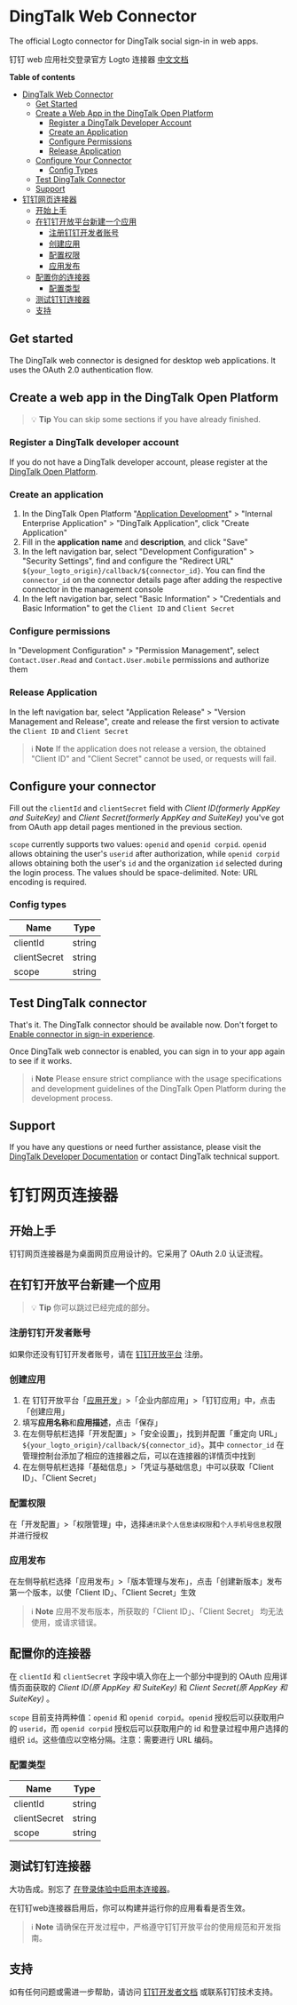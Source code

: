 # DingTalk Web Connector

The official Logto connector for DingTalk social sign-in in web apps.

钉钉 web 应用社交登录官方 Logto 连接器 [中文文档](#钉钉网页连接器)

**Table of contents**

- [DingTalk Web Connector](#dingtalk-web-connector)
  - [Get Started](#get-started)
  - [Create a Web App in the DingTalk Open Platform](#create-a-web-app-in-the-dingtalk-open-platform)
    - [Register a DingTalk Developer Account](#register-a-dingtalk-developer-account)
    - [Create an Application](#create-an-application)
    - [Configure Permissions](#configure-permissions)
    - [Release Application](#release-application)
  - [Configure Your Connector](#configure-your-connector)
    - [Config Types](#config-types)
  - [Test DingTalk Connector](#test-dingtalk-connector)
  - [Support](#support)
- [钉钉网页连接器](#钉钉网页连接器)
  - [开始上手](#开始上手)
  - [在钉钉开放平台新建一个应用](#在钉钉开放平台新建一个应用)
    - [注册钉钉开发者账号](#注册钉钉开发者账号)
    - [创建应用](#创建应用)
    - [配置权限](#配置权限)
    - [应用发布](#应用发布)
  - [配置你的连接器](#配置你的连接器)
    - [配置类型](#配置类型)
  - [测试钉钉连接器](#测试钉钉连接器)
  - [支持](#支持)

## Get started

The DingTalk web connector is designed for desktop web applications. It uses the OAuth 2.0 authentication flow.

## Create a web app in the DingTalk Open Platform

> 💡 **Tip**
> You can skip some sections if you have already finished.

### Register a DingTalk developer account

If you do not have a DingTalk developer account, please register at the [DingTalk Open Platform](https://open.dingtalk.com).

### Create an application

1. In the DingTalk Open Platform "[Application Development](https://open-dev.dingtalk.com/fe/app)" > "Internal Enterprise Application" > "DingTalk Application", click "Create Application"
2. Fill in the **application name** and **description**, and click "Save"
3. In the left navigation bar, select "Development Configuration" > "Security Settings", find and configure the "Redirect URL" `${your_logto_origin}/callback/${connector_id}`. You can find the `connector_id` on the connector details page after adding the respective connector in the management console
4. In the left navigation bar, select "Basic Information" > "Credentials and Basic Information" to get the `Client ID` and `Client Secret`

### Configure permissions

In "Development Configuration" > "Permission Management", select `Contact.User.Read` and `Contact.User.mobile` permissions and authorize them

### Release Application

In the left navigation bar, select "Application Release" > "Version Management and Release", create and release the first version to activate the `Client ID` and `Client Secret`

> ℹ️ **Note**
> If the application does not release a version, the obtained "Client ID" and "Client Secret" cannot be used, or requests will fail.

## Configure your connector

Fill out the `clientId` and `clientSecret` field with _Client ID(formerly AppKey and SuiteKey)_ and _Client Secret(formerly AppKey and SuiteKey)_ you've got from OAuth app detail pages mentioned in the previous section.

`scope` currently supports two values: `openid` and `openid corpid`. `openid` allows obtaining the user's `userid` after authorization, while `openid corpid` allows obtaining both the user's `id` and the organization `id` selected during the login process. The values should be space-delimited. Note: URL encoding is required.

### Config types

| Name         | Type   |
|--------------|--------|
| clientId     | string |
| clientSecret | string |
| scope        | string |

## Test DingTalk connector

That's it. The DingTalk connector should be available now. Don't forget to [Enable connector in sign-in experience](https://docs.logto.io/docs/tutorials/get-started/passwordless-sign-in-by-adding-connectors#enable-social-sign-in).

Once DingTalk web connector is enabled, you can sign in to your app again to see if it works.

> ℹ️ **Note**
> Please ensure strict compliance with the usage specifications and development guidelines of the DingTalk Open Platform during the development process.

## Support

If you have any questions or need further assistance, please visit the [DingTalk Developer Documentation](https://open.dingtalk.com/document/orgapp/obtain-identity-credentials) or contact DingTalk technical support.

# 钉钉网页连接器

## 开始上手

钉钉网页连接器是为桌面网页应用设计的。它采用了 OAuth 2.0 认证流程。

## 在钉钉开放平台新建一个应用

> 💡 **Tip**
> 你可以跳过已经完成的部分。

### 注册钉钉开发者账号

如果你还没有钉钉开发者账号，请在 [钉钉开放平台](https://open.dingtalk.com) 注册。

### 创建应用

1. 在 钉钉开放平台「[应用开发](https://open-dev.dingtalk.com/fe/app)」>「企业内部应用」>「钉钉应用」中，点击「创建应用」
2. 填写**应用名称**和**应用描述**，点击「保存」
3. 在左侧导航栏选择「开发配置」>「安全设置」，找到并配置「重定向 URL」 `${your_logto_origin}/callback/${connector_id}`。其中 `connector_id` 在管理控制台添加了相应的连接器之后，可以在连接器的详情页中找到
4. 在左侧导航栏选择「基础信息」>「凭证与基础信息」中可以获取「Client ID」、「Client Secret」

### 配置权限

在「开发配置」>「权限管理」中，选择`通讯录个人信息读权限`和`个人手机号信息`权限并进行授权

### 应用发布

在左侧导航栏选择「应用发布」>「版本管理与发布」，点击「创建新版本」发布第一个版本，以使「Client ID」、「Client Secret」生效

> ℹ️ **Note**
> 应用不发布版本，所获取的「Client ID」、「Client Secret」 均无法使用，或请求错误。

## 配置你的连接器

在 `clientId` 和 `clientSecret` 字段中填入你在上一个部分中提到的 OAuth 应用详情页面获取的 _Client ID(原 AppKey 和 SuiteKey)_ 和 _Client Secret(原 AppKey 和 SuiteKey)_ 。

`scope` 目前支持两种值：`openid` 和 `openid corpid`。`openid` 授权后可以获取用户的 `userid`，而 `openid corpid` 授权后可以获取用户的 id 和登录过程中用户选择的组织 `id`。这些值应以空格分隔。注意：需要进行 URL 编码。

### 配置类型

| Name         | Type   |
|--------------|--------|
| clientId     | string |
| clientSecret | string |
| scope        | string |

## 测试钉钉连接器

大功告成。别忘了 [在登录体验中启用本连接器](https://docs.logto.io/docs/tutorials/get-started/passwordless-sign-in-by-adding-connectors#enable-social-sign-in)。

在钉钉web连接器启用后，你可以构建并运行你的应用看看是否生效。

> ℹ️ **Note**
> 请确保在开发过程中，严格遵守钉钉开放平台的使用规范和开发指南。

## 支持

如有任何问题或需进一步帮助，请访问 [钉钉开发者文档](https://open.dingtalk.com/document/orgapp/obtain-identity-credentials) 或联系钉钉技术支持。
